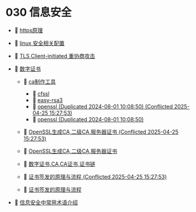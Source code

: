 # 030 信息安全

* 📄 [https原理](030%20信息安全/https原理.md)
* 📄 [linux 安全相关配置](030%20信息安全/linux%20安全相关配置.md)
* 📄 [TLS Client-initiated 重协商攻击](030%20信息安全/TLS%20Client-initiated%20重协商攻击.md)
* 📑 [数字证书](030%20信息安全/数字证书.md)

  * 📑 [ca制作工具](030%20信息安全/数字证书/ca制作工具.md)

    * 📄 [cfssl](030%20信息安全/数字证书/ca制作工具/cfssl.md)
    * 📄 [easy-rsa3](030%20信息安全/数字证书/ca制作工具/easy-rsa3.md)
    * 📄 [openssl (Duplicated 2024-08-01 10:08:50) (Conflicted 2025-04-25 15:27:53)](030%20信息安全/数字证书/ca制作工具/openssl%20(Duplicated%202024-08-01%2010_08_50)%20(Conflicted%202025-04-25%2015_27_53).md)
    * 📄 [openssl (Duplicated 2024-08-01 10:08:50)](030%20信息安全/数字证书/ca制作工具/openssl%20(Duplicated%202024-08-01%2010_08_50).md)
  * 📄 [OpenSSL生成CA,二级CA,服务器证书  (Conflicted 2025-04-25 15:27:53)](030%20信息安全/数字证书/OpenSSL生成CA,二级CA,服务器证书%20%20(Conflicted%202025-04-25%2015_27_53).md)
  * 📄 [OpenSSL生成CA,二级CA,服务器证书 ](030%20信息安全/数字证书/OpenSSL生成CA,二级CA,服务器证书%20.md)
  * 📄 [数字证书,CA,CA证书,证书链 ](030%20信息安全/数字证书/数字证书,CA,CA证书,证书链%20.md)
  * 📄 [证书签发的原理与流程 (Conflicted 2025-04-25 15:27:53)](030%20信息安全/数字证书/证书签发的原理与流程%20(Conflicted%202025-04-25%2015_27_53).md)
  * 📄 [证书签发的原理与流程](030%20信息安全/数字证书/证书签发的原理与流程.md)
* 📄 [信息安全中常用术语介绍](030%20信息安全/信息安全中常用术语介绍.md)

‍
